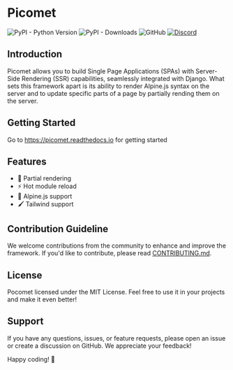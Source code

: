 # Picomet

![PyPI - Python Version](https://img.shields.io/pypi/pyversions/picomet)
![PyPI - Downloads](https://img.shields.io/pypi/dw/picomet)
![GitHub](https://img.shields.io/github/license/picomet/picomet)
[![Discord](https://img.shields.io/badge/Discord-%235865F2.svg?logo=discord&logoColor=white)](https://discord.gg/4byApQZg8X)

## Introduction

Picomet allows you to build Single Page Applications (SPAs) with Server-Side Rendering (SSR) capabilities, seamlessly integrated with Django. What sets this framework apart is its ability to render Alpine.js syntax on the server and to update specific parts of a page by partially rending them on the server.

## Getting Started

Go to https://picomet.readthedocs.io for getting started

## Features

-   🔎 Partial rendering
-   ⚡ Hot module reload
-   🌲 Alpine.js support
-   🖌️ Tailwind support

## Contribution Guideline

We welcome contributions from the community to enhance and improve the framework. If you'd like to contribute, please read [CONTRIBUTING.md](CONTRIBUTING.md).

## License

Pocomet licensed under the MIT License. Feel free to use it in your projects and make it even better!

## Support

If you have any questions, issues, or feature requests, please open an issue or create a discussion on GitHub. We appreciate your feedback!

Happy coding! 🚀

